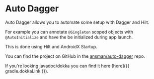 Auto Dagger
===
Auto Dagger allows you to automate some setup with Dagger and Hilt.

For example you can annotate `@Singleton` scoped objects with `@AutoInitialize` and have the be initialized during app
launch.

This is done using Hilt and AndroidX Startup.

You can find the project on GitHub in the [ansman/auto-dagger](https://github.com/ansman/auto-dagger) repo.

If you're looking javadoc/dokka you can find it here [here]({{ gradle.dokkaLink }}).
